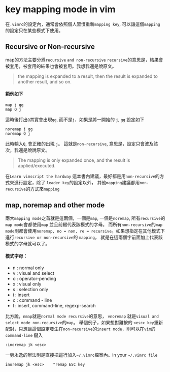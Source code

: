 

# key mapping mode in vim


在`.vimrc`的設定內，通常會依照個人習慣重新`mapping key`, 可以讓這個`mapping` 的設定只在某些模式下使用。

## Recursive or Non-recursive 

map的方法主要分爲`recursive` `and non-recursive` 
`recursive`的意思是，結果會被套用，被套用的結果也會被套用。我想我還是說原文。


> the mapping is expanded to a result, then the result is expanded to another result, and so on.

#### 範例如下
```
map j gg
map Q j
```

這時後打出`Q`其實會出現`gg`, 而不是`j`，如果是將一開始的 `j`, `gg` 設定如下

```
noremap j gg
noremap Q j
```

此時輸入`Q`, 會正確的出現 `j`。 這就是`non-recursive`, 意思是，設定只會波及該次，我還是說說原文。


> The mapping is only expanded once, and the result is applied/executed.

在`Learn vimscript the hardway` 這本書內建議，最好都是用`non-recursive`的方式來進行設定，除了 `leader key`的設定以外，
其他`mapping`建議都用`non-recursive`的方式來`mapping` 

## map, noremap and other mode

兩大`mapping mode`之首就是這兩個，一個是`map`, 一個是`noremap`, 所有`recursive`的`map mode`會都使用`map` 並且前綴代表該模式的字母。
而所有`non-recursive`的`map mode`則都會使用`noremap, no = non, re = recursive`。如果想指定在其他模式下進行`recursive or non-recursive`的 `mapping`，
就是在這兩個字前面加上代表該模式的字母就可以了。

#### 模式字母：

* n : normal only
* v : visual and select
* o : operator-pending
* x : visual only
* s : selection only
* i : insert
* c : command - line
* l : insert, command-line, regexp-search

比方說，`nmap`就是`normal mode recursive`的意思， `vnoremap` 就是`visual and select mode non-recursive`的`map`。
舉個例子，如果想對難按的 `<esc> key`重新配對，只想讓這個設定發生在`non-recursive`的`insert mode`，則可以在`vim`的`command-line` 鍵入 

```
:inoremap jk <esc>
```

一勞永逸的辦法則是直接把這行加入`~/.vimrc`檔案內。in your `~/.vimrc file`

```
inoremap jk <esc>    "remap ESC key
```



